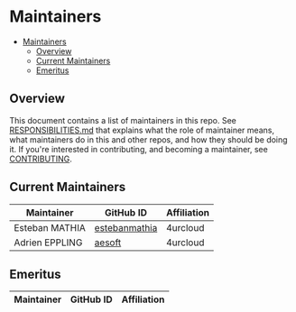 # Maintainers

- [Maintainers](#maintainers)
  - [Overview](#overview)
  - [Current Maintainers](#current-maintainers)
  - [Emeritus](#emeritus)

## Overview

This document contains a list of maintainers in this repo. See [RESPONSIBILITIES.md](./RESPONSIBILITIES.md#maintainer-responsibilities) that explains what the role of maintainer means, what maintainers do in this and other repos, and how they should be doing it. If you're interested in contributing, and becoming a maintainer, see [CONTRIBUTING](./CONTRIBUTING.md).

## Current Maintainers

| Maintainer         | GitHub ID                                                 | Affiliation |
| ------------------ | --------------------------------------------------------- | ----------- |
| Esteban MATHIA     | [estebanmathia](https://github.com/estebanmathia)         | 4urcloud    |
| Adrien EPPLING     | [aesoft](https://github.com/aeppling)                     | 4urcloud    |

## Emeritus

| Maintainer         | GitHub ID                                                 | Affiliation |
| ------------------ | --------------------------------------------------------- | ----------- |
